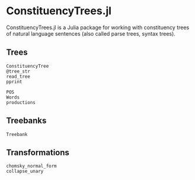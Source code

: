 # ConstituencyTrees.jl

ConstituencyTrees.jl is a Julia package for working with constituency trees of natural language sentences (also called parse trees, syntax trees).

## Trees

```@docs
ConstituencyTree
@tree_str
read_tree
pprint
```

```@docs
POS
Words
productions
```

## Treebanks

```@docs
Treebank
```

## Transformations
```@docs
chomsky_normal_form
collapse_unary
```
